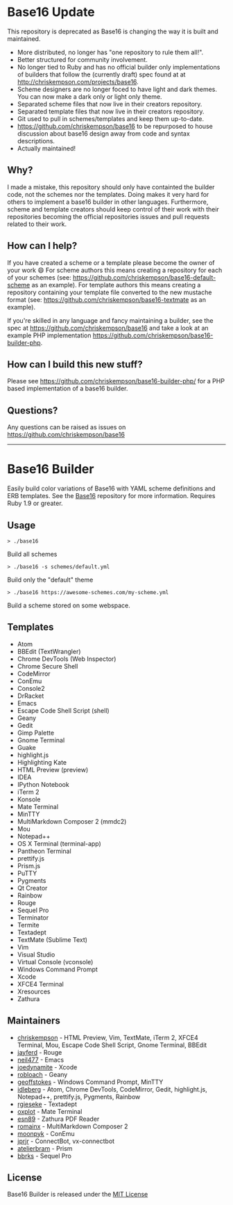 # Base16 Update
This repository is deprecated as Base16 is changing the way it is built and maintained.

- More distributed, no longer has "one repository to rule them all!".
- Better structured for community involvement.  
- No longer tied to Ruby and has no official builder only implementations of builders that follow the (currently draft) spec found at at http://chriskempson.com/projects/base16.
- Scheme designers are no longer foced to have light and dark themes. You can now make a dark only or light only theme.
- Separated scheme files that now live in their creators repository.
- Separated template files that now live in their creators repository.
- Git used to pull in schemes/templates and keep them up-to-date.
- https://github.com/chriskempson/base16 to be repurposed to house discussion about base16 design away from code and syntax descriptions.
- Actually maintained!

## Why?
I made a mistake, this repository should only have containted the builder code, not the schemes nor the templates. Doing makes it very hard for others to implement a base16 builder in other languages. Furthermore, scheme and template creators should keep control of their work with their repositories becoming the official repositories issues and pull requests related to their work.

## How can I help?
If you have created a scheme or a template please become the owner of your work :smile: For scheme authors this means creating a repository for each of your schemes (see: https://github.com/chriskempson/base16-default-scheme as an example). For template authors this means creating a repository containing your template file converted to the new mustache format (see: https://github.com/chriskempson/base16-textmate as an example).

If you're skilled in any language and fancy maintaining a builder, see the spec at https://github.com/chriskempson/base16 and take a look at an example PHP implementation https://github.com/chriskempson/base16-builder-php.

## How can I build this new stuff?
Please see https://github.com/chriskempson/base16-builder-php/ for a PHP based implementation of a base16 builder.

## Questions?
Any questions can be raised as issues on https://github.com/chriskempson/base16

<hr />

# Base16 Builder
Easily build color variations of Base16 with YAML scheme definitions and ERB templates.
See the [Base16](https://github.com/chriskempson/base16) repository for more information.
Requires Ruby 1.9 or greater.

## Usage
    > ./base16
Build all schemes

    > ./base16 -s schemes/default.yml
Build only the "default" theme

    > ./base16 https://awesome-schemes.com/my-scheme.yml
Build a scheme stored on some webspace.

## Templates
* Atom
* BBEdit (TextWrangler)
* Chrome DevTools (Web Inspector)
* Chrome Secure Shell
* CodeMirror
* ConEmu
* Console2
* DrRacket
* Emacs
* Escape Code Shell Script (shell)
* Geany
* Gedit
* Gimp Palette
* Gnome Terminal
* Guake
* highlight.js
* Highlighting Kate
* HTML Preview (preview)
* IDEA
* IPython Notebook
* iTerm 2
* Konsole
* Mate Terminal
* MinTTY
* MultiMarkdown Composer 2 (mmdc2)
* Mou
* Notepad++
* OS X Terminal (terminal-app)
* Pantheon Terminal
* prettify.js
* Prism.js
* PuTTY
* Pygments
* Qt Creator
* Rainbow
* Rouge
* Sequel Pro
* Terminator
* Termite
* Textadept
* TextMate (Sublime Text)
* Vim
* Visual Studio
* Virtual Console (vconsole)
* Windows Command Prompt
* Xcode
* XFCE4 Terminal
* Xresources
* Zathura

## Maintainers
* [chriskempson](https://github.com/chriskempson) - HTML Preview, Vim, TextMate, iTerm 2, XFCE4 Terminal, Mou, Escape Code Shell Script, Gnome Terminal, BBEdit
* [jayferd](https://github.com/jayferd) - Rouge
* [neil477](https://github.com/neil477) - Emacs
* [joedynamite](https://github.com/joedynamite) - Xcode
* [robloach](https://github.com/robloach) - Geany
* [geoffstokes](https://github.com/geoffstokes) - Windows Command Prompt, MinTTY
* [idleberg](https://github.com/idleberg) - Atom, Chrome DevTools, CodeMirror, Gedit, highlight.js, Notepad++, prettify.js, Pygments, Rainbow
* [rgieseke](https://github.com/rgieseke) - Textadept
* [oxplot](https://github.com/oxplot) - Mate Terminal
* [esn89](https://github.com/esn89) - Zathura PDF Reader
* [romainx](https://github.com/romainx) - MultiMarkdown Composer 2
* [moonpyk](https://github.com/moonpyk) - ConEmu
* [jprjr](https://github.com/jprjr) - ConnectBot, vx-connectbot
* [atelierbram](https://github.com/atelierbram) - Prism
* [bbrks](https://github.com/bbrks) - Sequel Pro

## License
Base16 Builder is released under the [MIT License](https://github.com/chriskempson/base16-builder/blob/master/LICENSE.md)
